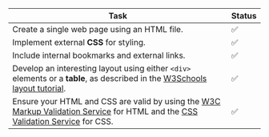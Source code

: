 | Task                                                                                                                   | Status |
|------------------------------------------------------------------------------------------------------------------------|--------|
| Create a single web page using an HTML file.                                                                           | ✅     |
| Implement external **CSS** for styling.                                                                                | ✅     |
| Include internal bookmarks and external links.                                                                         | ✅     |
| Develop an interesting layout using either `<div>` elements or a **table**, as described in the [W3Schools layout tutorial](https://www.w3schools.com/html/html_layout.asp). | ✅     |
| Ensure your HTML and CSS are valid by using the [W3C Markup Validation Service](https://validator.w3.org/) for HTML and the [CSS Validation Service](https://jigsaw.w3.org/css-validator/) for CSS. | ✅     |
